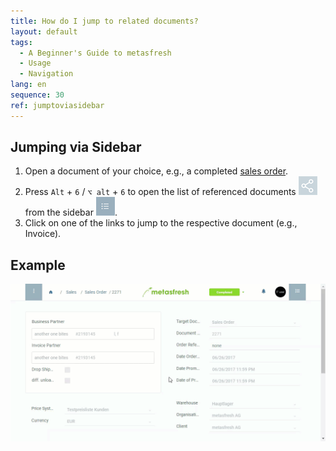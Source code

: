 ```yaml
---
title: How do I jump to related documents?
layout: default
tags:
  - A Beginner's Guide to metasfresh
  - Usage
  - Navigation
lang: en
sequence: 30
ref: jumptoviasidebar
---
```


## Jumping via Sidebar
1. Open a document of your choice, e.g., a completed [sales order](SalesOrder_recording).
1. Press `Alt` + `6` / `⌥ alt` + `6` to open the list of referenced documents ![](assets/related_docs_fork.png) from the sidebar ![](assets/Sidebar_Icon_WebUI.png).
1. Click on one of the links to jump to the respective document (e.g., Invoice).

## Example
![](assets/jumptosidebar.gif)
